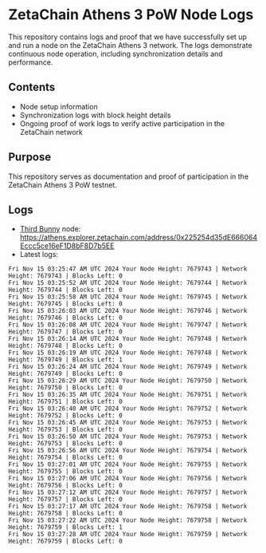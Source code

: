 # ZetaChain Athens 3 PoW Node Logs
This repository contains logs and proof that we have successfully set up and run a node on the ZetaChain Athens 3 network. The logs demonstrate continuous node operation, including synchronization details and performance.

## Contents
- Node setup information
- Synchronization logs with block height details
- Ongoing proof of work logs to verify active participation in the ZetaChain network

## Purpose
This repository serves as documentation and proof of participation in the ZetaChain Athens 3 PoW testnet.

## Logs

- [Third Bunny](https://thirdbunny.xyz/) node: https://athens.explorer.zetachain.com/address/0x225254d35dE666064Eccc5ce16eF1D8bF8D7b5EE
- Latest logs:
```
Fri Nov 15 03:25:47 AM UTC 2024 Your Node Height: 7679743 | Network Height: 7679743 | Blocks Left: 0
Fri Nov 15 03:25:52 AM UTC 2024 Your Node Height: 7679744 | Network Height: 7679744 | Blocks Left: 0
Fri Nov 15 03:25:58 AM UTC 2024 Your Node Height: 7679745 | Network Height: 7679745 | Blocks Left: 0
Fri Nov 15 03:26:03 AM UTC 2024 Your Node Height: 7679746 | Network Height: 7679746 | Blocks Left: 0
Fri Nov 15 03:26:08 AM UTC 2024 Your Node Height: 7679747 | Network Height: 7679747 | Blocks Left: 0
Fri Nov 15 03:26:14 AM UTC 2024 Your Node Height: 7679748 | Network Height: 7679748 | Blocks Left: 0
Fri Nov 15 03:26:19 AM UTC 2024 Your Node Height: 7679748 | Network Height: 7679749 | Blocks Left: 1
Fri Nov 15 03:26:24 AM UTC 2024 Your Node Height: 7679749 | Network Height: 7679749 | Blocks Left: 0
Fri Nov 15 03:26:29 AM UTC 2024 Your Node Height: 7679750 | Network Height: 7679750 | Blocks Left: 0
Fri Nov 15 03:26:35 AM UTC 2024 Your Node Height: 7679751 | Network Height: 7679751 | Blocks Left: 0
Fri Nov 15 03:26:40 AM UTC 2024 Your Node Height: 7679752 | Network Height: 7679752 | Blocks Left: 0
Fri Nov 15 03:26:45 AM UTC 2024 Your Node Height: 7679753 | Network Height: 7679753 | Blocks Left: 0
Fri Nov 15 03:26:50 AM UTC 2024 Your Node Height: 7679753 | Network Height: 7679753 | Blocks Left: 0
Fri Nov 15 03:26:56 AM UTC 2024 Your Node Height: 7679754 | Network Height: 7679754 | Blocks Left: 0
Fri Nov 15 03:27:01 AM UTC 2024 Your Node Height: 7679755 | Network Height: 7679755 | Blocks Left: 0
Fri Nov 15 03:27:06 AM UTC 2024 Your Node Height: 7679756 | Network Height: 7679756 | Blocks Left: 0
Fri Nov 15 03:27:12 AM UTC 2024 Your Node Height: 7679757 | Network Height: 7679757 | Blocks Left: 0
Fri Nov 15 03:27:17 AM UTC 2024 Your Node Height: 7679758 | Network Height: 7679758 | Blocks Left: 0
Fri Nov 15 03:27:22 AM UTC 2024 Your Node Height: 7679758 | Network Height: 7679759 | Blocks Left: 1
Fri Nov 15 03:27:28 AM UTC 2024 Your Node Height: 7679759 | Network Height: 7679759 | Blocks Left: 0
```
